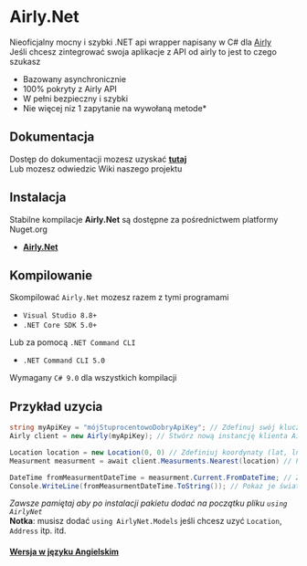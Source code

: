 # Airly.Net
Nieoficjalny mocny i szybki .NET api wrapper napisany w C# dla [Airly](https://developer.airly.org/pl/docs)<br>
Jeśli chcesz zintegrować swoja aplikacje z API od airly to jest to czego szukasz

- Bazowany asynchronicznie
- 100% pokryty z Airly API
- W pełni bezpieczny i szybki
- Nie więcej niz 1 zapytanie na wywołaną metode*

## Dokumentacja
Dostęp do dokumentacji mozesz uzyskać [**tutaj**](https://mondonno.github.io/airly.net)<br>
Lub mozesz odwiedzic Wiki naszego projektu

## Instalacja
Stabilne kompilacje **Airly.Net** są dostępne za pośrednictwem platformy Nuget.org

- [**Airly.Net**](https://www.nuget.org/packages/AirlyNet/)

## Kompilowanie
Skompilować `Airly.Net` mozesz razem z tymi programami

- `Visual Studio 8.8+`
- `.NET Core SDK 5.0+`

Lub za pomocą `.NET Command CLI`

- `.NET Command CLI 5.0`

Wymagany `C# 9.0` dla wszystkich kompilacji

## Przykład uzycia
```csharp
string myApiKey = "mójStuprocentowoDobryApiKey"; // Zdefinuj swój klucz api
Airly client = new Airly(myApiKey); // Stwórz nową instancję klienta Airly API

Location location = new Location(0, 0) // Zdefiniuj koordynaty (lat, lng)
Measurment measurment = await client.Measurments.Nearest(location) // Podaj je

DateTime fromMeasurmentDateTime = measurment.Current.FromDateTime; // Zdectruktuj datę aktualnego pomairy zanieczyszczeń
Console.WriteLine(fromMeasurmentDateTime.ToString()); // Pokaz je światu
```
*Zawsze pamiętaj aby po instalacji pakietu dodać na początku pliku `using AirlyNet`*<br>
**Notka**: musisz dodać `using AirlyNet.Models` jeśli chcesz uzyć `Location`, `Address` itp. itd.

#### [Wersja w języku Angielskim](https://github.com/Mondonno/Airly.Net)
